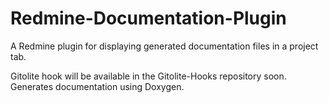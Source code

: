 Redmine-Documentation-Plugin
===

A Redmine plugin for displaying generated documentation files in a project tab.

Gitolite hook will be available in the Gitolite-Hooks repository soon. Generates documentation using Doxygen.
